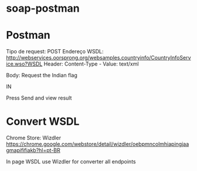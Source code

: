 # soap-postman

# Postman

Tipo de request: POST
Endereço WSDL: http://webservices.oorsprong.org/websamples.countryinfo/CountryInfoService.wso?WSDL
Header: Content-Type - Value: text/xml

Body: Request the Indian flag

<Envelope xmlns="http://schemas.xmlsoap.org/soap/envelope/">
    <Body>
        <CountryFlag xmlns="http://www.oorsprong.org/websamples.countryinfo">
            <sCountryISOCode>IN</sCountryISOCode>
        </CountryFlag>
    </Body>
</Envelope>

Press Send and view result

# Convert WSDL

Chrome Store: Wizdler
https://chrome.google.com/webstore/detail/wizdler/oebpmncolmhiapingjaagmapififiakb?hl=pt-BR

In page WSDL use Wizdler for converter all endpoints